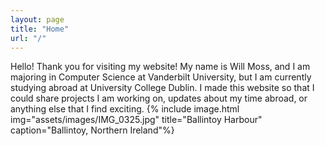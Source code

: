 ```yaml
---
layout: page
title: "Home"
url: "/"
---
```

Hello! Thank you for visiting my website! My name is Will Moss, and I am majoring in Computer Science at 
Vanderbilt University, but I am currently studying abroad at University College Dublin. I made this website so that I
could share projects I am working on, updates about my time abroad, or anything else that I find exciting.
{% include image.html
            img="assets/images/IMG_0325.jpg"
            title="Ballintoy Harbour"
            caption="Ballintoy, Northern Ireland"%}


